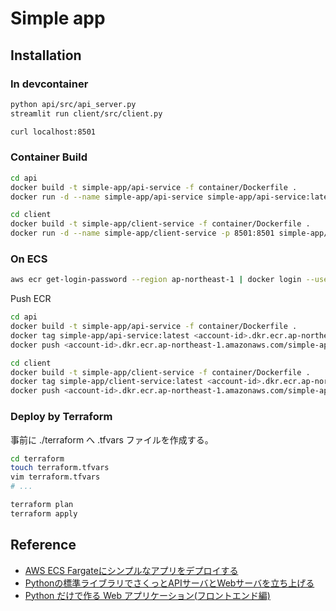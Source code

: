 # Simple app

## Installation

### In devcontainer

```sh
python api/src/api_server.py
streamlit run client/src/client.py

curl localhost:8501
```

### Container Build

```sh
cd api
docker build -t simple-app/api-service -f container/Dockerfile .
docker run -d --name simple-app/api-service simple-app/api-service:latest
```

```sh
cd client
docker build -t simple-app/client-service -f container/Dockerfile .
docker run -d --name simple-app/client-service -p 8501:8501 simple-app/client-service:latest
```

### On ECS

```sh
aws ecr get-login-password --region ap-northeast-1 | docker login --username AWS --password-stdin <account-id>.dkr.ecr.ap-northeast-1.amazonaws.com
```

Push ECR

```sh
cd api
docker build -t simple-app/api-service -f container/Dockerfile .
docker tag simple-app/api-service:latest <account-id>.dkr.ecr.ap-northeast-1.amazonaws.com/simple-app/api-service:latest
docker push <account-id>.dkr.ecr.ap-northeast-1.amazonaws.com/simple-app/api-service:latest
```

```sh
cd client
docker build -t simple-app/client-service -f container/Dockerfile .
docker tag simple-app/client-service:latest <account-id>.dkr.ecr.ap-northeast-1.amazonaws.com/simple-app/client-service:latest
docker push <account-id>.dkr.ecr.ap-northeast-1.amazonaws.com/simple-app/client-service:latest
```

### Deploy by Terraform

事前に ./terraform へ .tfvars ファイルを作成する。

```sh
cd terraform
touch terraform.tfvars
vim terraform.tfvars
# ...

terraform plan
terraform apply
```

## Reference

- [AWS ECS Fargateにシンプルなアプリをデプロイする](https://qiita.com/ny7760/items/6b1be8da329da79294e6)
- [Pythonの標準ライブラリでさくっとAPIサーバとWebサーバを立ち上げる](https://qiita.com/kai_kou/items/6cf5930330b85fa583b0)
- [Python だけで作る Web アプリケーション(フロントエンド編)](https://zenn.dev/alivelimb/books/python-web-frontend)
